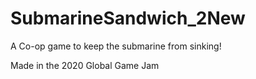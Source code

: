 # SubmarineSandwich_2New
 
 A Co-op game to keep the submarine from sinking!
 
 Made in the 2020 Global Game Jam
